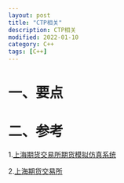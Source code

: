 ```yaml
---
layout: post
title: "CTP相关"
description: CTP相关
modified: 2022-01-10
category: C++
tags: [C++]
---
```


# 一、要点


# 二、参考

1.[上海期货交易所期货模拟仿真系统](https://www.simnow.com.cn/)

2.[上海期货交易所](http://www.shfe.com.cn/)

